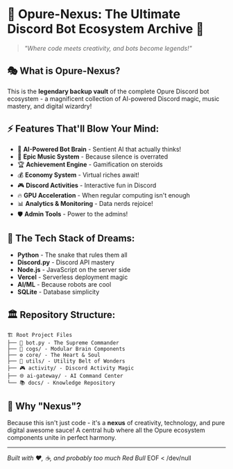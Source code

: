 # 🌟 Opure-Nexus: The Ultimate Discord Bot Ecosystem Archive 🌟

> *"Where code meets creativity, and bots become legends\!"*

## 🎭 What is Opure-Nexus?
This is the **legendary backup vault** of the complete Opure Discord bot ecosystem - a magnificent collection of AI-powered Discord magic, music mastery, and digital wizardry\!

## ⚡ Features That'll Blow Your Mind:
- 🤖 **AI-Powered Bot Brain** - Sentient AI that actually thinks\!
- 🎵 **Epic Music System** - Because silence is overrated
- 🏆 **Achievement Engine** - Gamification on steroids  
- 💰 **Economy System** - Virtual riches await\!
- 🎮 **Discord Activities** - Interactive fun in Discord
- 🔥 **GPU Acceleration** - When regular computing isn't enough
- 📊 **Analytics & Monitoring** - Data nerds rejoice\!
- 🛡️ **Admin Tools** - Power to the admins\!

## 🚀 The Tech Stack of Dreams:
- **Python** - The snake that rules them all
- **Discord.py** - Discord API mastery
- **Node.js** - JavaScript on the server side
- **Vercel** - Serverless deployment magic
- **AI/ML** - Because robots are cool
- **SQLite** - Database simplicity

## 🏛️ Repository Structure:
```
🏗️ Root Project Files
├── 🤖 bot.py - The Supreme Commander
├── 🧠 cogs/ - Modular Brain Components  
├── ⚙️ core/ - The Heart & Soul
├── 🔧 utils/ - Utility Belt of Wonders
├── 🎮 activity/ - Discord Activity Magic
├── 🌐 ai-gateway/ - AI Command Center
└── 📚 docs/ - Knowledge Repository
```

## 🎉 Why "Nexus"?
Because this isn't just code - it's a **nexus** of creativity, technology, and pure digital awesome sauce\! A central hub where all the Opure ecosystem components unite in perfect harmony.

---
*Built with ❤️, ☕, and probably too much Red Bull*
EOF < /dev/null
